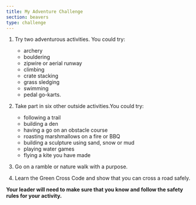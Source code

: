 ```yaml
---
title: My Adventure Challenge
section: beavers
type: challenge
---
```


1. Try two adventurous activities. You could try:
	* archery
	* bouldering
	* zipwire or aerial runway
	* climbing
	* crate stacking
	* grass sledging
	* swimming
	* pedal go-karts.

2. Take part in six other outside activities.You could try:
	* following a trail
	* building a den
	* having a go on an obstacle course
	* roasting marshmallows on a fire or BBQ
	* building a sculpture using sand, snow or mud
	* playing water games
	* flying a kite you have made

3. Go on a ramble or nature walk with a purpose.

4. Learn the Green Cross Code and show that you can cross a road safely.

**Your leader will need to make sure that you know and follow the safety rules for your activity.**